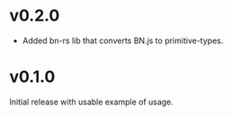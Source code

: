 
# v0.2.0

* Added bn-rs lib that converts BN.js to primitive-types.
# v0.1.0

Initial release with usable example of usage.